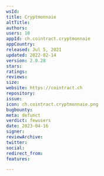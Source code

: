 ```yaml
---
wsId: 
title: Cryptmonnaie
altTitle: 
authors: 
users: 10
appId: ch.cointract.cryptmonnaie
appCountry: 
released: Jul 5, 2021
updated: 2022-02-14
version: 2.0.28
stars: 
ratings: 
reviews: 
size: 
website: https://cointract.ch
repository: 
issue: 
icon: ch.cointract.cryptmonnaie.png
bugbounty: 
meta: defunct
verdict: fewusers
date: 2023-04-16
signer: 
reviewArchive: 
twitter: 
social: 
redirect_from: 
features: 

---
```


